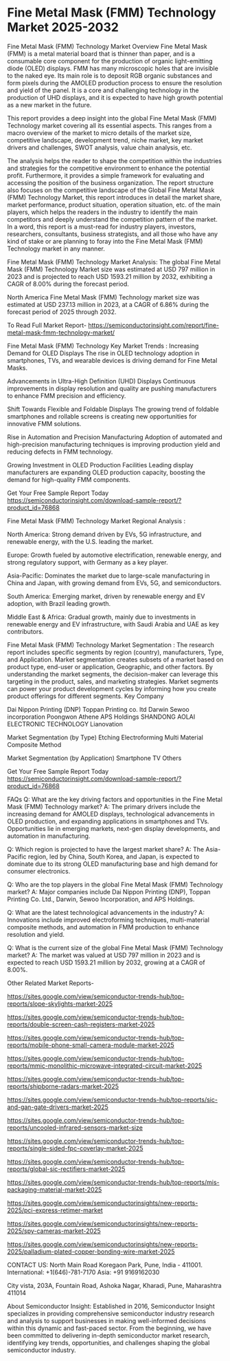 <h1>Fine Metal Mask (FMM) Technology Market 2025-2032</h1>
Fine Metal Mask (FMM) Technology Market Overview
Fine Metal Mask (FMM) is a metal material board that is thinner than paper, and is a consumable core component for the production of organic light-emitting diode (OLED) displays. FMM has many microscopic holes that are invisible to the naked eye. Its main role is to deposit RGB organic substances and form pixels during the AMOLED production process to ensure the resolution and yield of the panel. It is a core and challenging technology in the production of UHD displays, and it is expected to have high growth potential as a new market in the future.

This report provides a deep insight into the global Fine Metal Mask (FMM) Technology market covering all its essential aspects. This ranges from a macro overview of the market to micro details of the market size, competitive landscape, development trend, niche market, key market drivers and challenges, SWOT analysis, value chain analysis, etc.

The analysis helps the reader to shape the competition within the industries and strategies for the competitive environment to enhance the potential profit. Furthermore, it provides a simple framework for evaluating and accessing the position of the business organization. The report structure also focuses on the competitive landscape of the Global Fine Metal Mask (FMM) Technology Market, this report introduces in detail the market share, market performance, product situation, operation situation, etc. of the main players, which helps the readers in the industry to identify the main competitors and deeply understand the competition pattern of the market.
In a word, this report is a must-read for industry players, investors, researchers, consultants, business strategists, and all those who have any kind of stake or are planning to foray into the Fine Metal Mask (FMM) Technology market in any manner.

Fine Metal Mask (FMM) Technology Market Analysis:
The global Fine Metal Mask (FMM) Technology Market size was estimated at USD 797 million in 2023 and is projected to reach USD 1593.21 million by 2032, exhibiting a CAGR of 8.00% during the forecast period.

North America Fine Metal Mask (FMM) Technology market size was estimated at USD 237.13 million in 2023, at a CAGR of 6.86% during the forecast period of 2025 through 2032.

To Read Full Market Report-
https://semiconductorinsight.com/report/fine-metal-mask-fmm-technology-market/

Fine Metal Mask (FMM) Technology Key Market Trends :
Increasing Demand for OLED Displays
The rise in OLED technology adoption in smartphones, TVs, and wearable devices is driving demand for Fine Metal Masks.

Advancements in Ultra-High Definition (UHD) Displays
Continuous improvements in display resolution and quality are pushing manufacturers to enhance FMM precision and efficiency.

Shift Towards Flexible and Foldable Displays
The growing trend of foldable smartphones and rollable screens is creating new opportunities for innovative FMM solutions.

Rise in Automation and Precision Manufacturing
Adoption of automated and high-precision manufacturing techniques is improving production yield and reducing defects in FMM technology.

Growing Investment in OLED Production Facilities
Leading display manufacturers are expanding OLED production capacity, boosting the demand for high-quality FMM components.

Get Your Free Sample Report Today
https://semiconductorinsight.com/download-sample-report/?product_id=76868

Fine Metal Mask (FMM) Technology Market Regional Analysis :

North America:
Strong demand driven by EVs, 5G infrastructure, and renewable energy, with the U.S. leading the market.

Europe:
Growth fueled by automotive electrification, renewable energy, and strong regulatory support, with Germany as a key player.

Asia-Pacific:
Dominates the market due to large-scale manufacturing in China and Japan, with growing demand from EVs, 5G, and semiconductors.

South America:
Emerging market, driven by renewable energy and EV adoption, with Brazil leading growth.

Middle East & Africa:
Gradual growth, mainly due to investments in renewable energy and EV infrastructure, with Saudi Arabia and UAE as key contributors.

Fine Metal Mask (FMM) Technology Market Segmentation :
The research report includes specific segments by region (country), manufacturers, Type, and Application. Market segmentation creates subsets of a market based on product type, end-user or application, Geographic, and other factors. By understanding the market segments, the decision-maker can leverage this targeting in the product, sales, and marketing strategies. Market segments can power your product development cycles by informing how you create product offerings for different segments.
Key Company

Dai Nippon Printing (DNP)
Toppan Printing co.
ltd
Darwin
Sewoo incorporation
Poongwon
Athene
APS Holdings
SHANDONG AOLAI ELECTRONIC TECHNOLOGY
Lianovation

Market Segmentation (by Type)
Etching
Electroforming
Multi Material Composite Method

Market Segmentation (by Application)
Smartphone
TV
Others

Get Your Free Sample Report Today
https://semiconductorinsight.com/download-sample-report/?product_id=76868

FAQs
Q: What are the key driving factors and opportunities in the Fine Metal Mask (FMM) Technology market?
A: The primary drivers include the increasing demand for AMOLED displays, technological advancements in OLED production, and expanding applications in smartphones and TVs. Opportunities lie in emerging markets, next-gen display developments, and automation in manufacturing.

Q: Which region is projected to have the largest market share?
A: The Asia-Pacific region, led by China, South Korea, and Japan, is expected to dominate due to its strong OLED manufacturing base and high demand for consumer electronics.

Q: Who are the top players in the global Fine Metal Mask (FMM) Technology market?
A: Major companies include Dai Nippon Printing (DNP), Toppan Printing Co. Ltd., Darwin, Sewoo Incorporation, and APS Holdings.

Q: What are the latest technological advancements in the industry?
A: Innovations include improved electroforming techniques, multi-material composite methods, and automation in FMM production to enhance resolution and yield.

Q: What is the current size of the global Fine Metal Mask (FMM) Technology market?
A: The market was valued at USD 797 million in 2023 and is expected to reach USD 1593.21 million by 2032, growing at a CAGR of 8.00%.

Other Related Market Reports-

https://sites.google.com/view/semiconductor-trends-hub/top-reports/slope-skylights-market-2025

https://sites.google.com/view/semiconductor-trends-hub/top-reports/double-screen-cash-registers-market-2025

https://sites.google.com/view/semiconductor-trends-hub/top-reports/mobile-phone-small-camera-module-market-2025

https://sites.google.com/view/semiconductor-trends-hub/top-reports/mmic-monolithic-microwave-integrated-circuit-market-2025

https://sites.google.com/view/semiconductor-trends-hub/top-reports/shipborne-radars-market-2025

https://sites.google.com/view/semiconductor-trends-hub/top-reports/sic-and-gan-gate-drivers-market-2025

https://sites.google.com/view/semiconductor-trends-hub/top-reports/uncooled-infrared-sensors-market-size

https://sites.google.com/view/semiconductor-trends-hub/top-reports/single-sided-fpc-coverlay-market-2025

https://sites.google.com/view/semiconductor-trends-hub/top-reports/global-sic-rectifiers-market-2025

https://sites.google.com/view/semiconductor-trends-hub/top-reports/mis-packaging-material-market-2025

https://sites.google.com/view/semiconductorinsights/new-reports-2025/pci-express-retimer-market

https://sites.google.com/view/semiconductorinsights/new-reports-2025/spy-cameras-market-2025

https://sites.google.com/view/semiconductorinsights/new-reports-2025/palladium-plated-copper-bonding-wire-market-2025

CONTACT US:
North Main Road Koregaon Park, Pune, India - 411001.
International: +1(646)-781-7170
Asia: +91 9169162030

City vista, 203A, Fountain Road, Ashoka Nagar, Kharadi, Pune, Maharashtra 411014

About Semiconductor Insight:
Established in 2016, Semiconductor Insight specializes in providing comprehensive semiconductor industry research and analysis to support businesses in making well-informed decisions within this dynamic and fast-paced sector. From the beginning, we have been committed to delivering in-depth semiconductor market research, identifying key trends, opportunities, and challenges shaping the global semiconductor industry.
